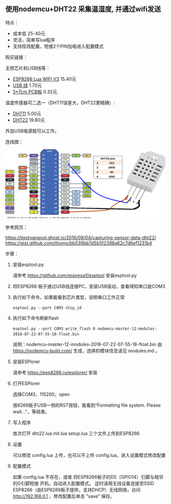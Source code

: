 ## 使用nodemcu+DHT22 采集温湿度, 并通过wifi发送

特点：

* 成本低 25-40元
* 灵活，简单写lua程序
* 支持现场配置，短接2个PIN加电进入配置模式

购买链接：

主控芯片和USB线等：

* [ESP8266 Lua WIFI V3](https://item.taobao.com/item.htm?id=531755241333) 15.40元
* [USB 线](https://item.taobao.com/item.htm?id=557156308010) 1.70元
* [5*7cm PCB板](https://item.taobao.com/item.htm?id=16090300752) 0.32元

温度传感器可二选一（DHT11误差大，DHT22更精确）:

* [DHT11](https://item.taobao.com/item.htm?id=19526179299) 5.00元
* [DHT22](https://item.taobao.com/item.htm?id=551955065907) 19.80元

外加USB电源就可以工作。

连线图：

![IMG](dht22_schematic.png)

参考网页：

https://tiestvangool.ghost.io/2016/09/04/capturing-sensor-data-dht22/
https://gist.github.com/thomo/bb539bb7d5b5f2398a62c7d6ef1231b4


步骤：

1. 安装esptool.py

   请参考 https://github.com/espressif/esptool 安装esptool.py

2. 将ESP8266 板子通过USB线连接PC，安装USB驱动，查看得知串口是COM3

3. 执行如下命令，如果能看到芯片类型，说明串口工作正常

   `esptool.py --port COM3 chip_id`

4. 执行如下命令刷新flash

   `esptool.py --port COM3 write_flash 0 nodemcu-master-12-modules-2018-07-22-07-55-18-float.bin`

   说明：nodemcu-master-12-modules-2018-07-22-07-55-18-float.bin 由 https://nodemcu-build.com/ 生成，选择的模块信息请见 modules.md 。

5. 安装ESPlorer

   请参考 https://esp8266.ru/esplorer/ 安装

6. 打开ESPlorer

   选择COM3，115200，open

   按8266板子USB一侧的RST按钮，能看到“Formatting file system. Please wait..."，等结束。

7. 写入程序

   依次打开 dht22.lua init.lua setup.lua 三个文件上传到ESP8266

8. 设置

   可以修改 config.lua 上传，也可以不上传 config.lua，进入设置模式修改配置

9. 配置模式

   如果 config.lua 不存在，或者 将ESP8266板子的D5（GPIO14）引脚与相邻的G引脚短接 开机，自动进入配置模式。
这时请用无线设备连接至SSID ESP8266（由ESP8266板子提供，支持DHCP）无线网络，访问 http://192.168.0.1 ，修改配置后单击 "save" 保存。
